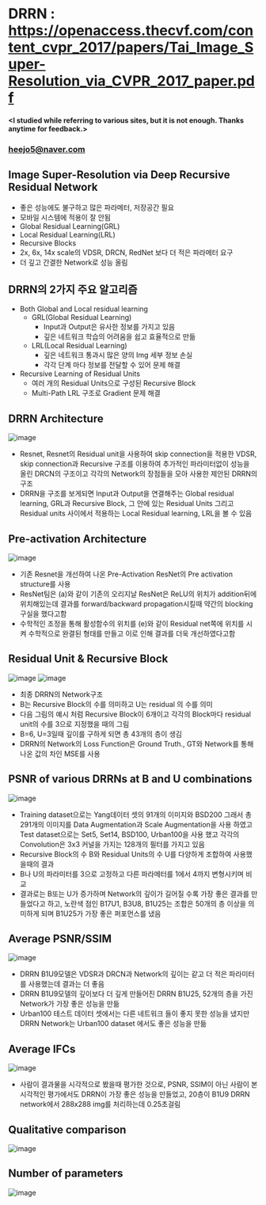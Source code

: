 # DRRN : https://openaccess.thecvf.com/content_cvpr_2017/papers/Tai_Image_Super-Resolution_via_CVPR_2017_paper.pdf 

#### <I studied while referring to various sites, but it is not enough. Thanks anytime for feedback.>
### <heejo5@naver.com>

Image Super-Resolution via Deep Recursive Residual Network
----------------------------------------------------------

* 좋은 성능에도 불구하고 많은 파라메터, 저장공간 필요
* 모바일 시스템에 적용이 잘 안됨
* Global Residual Learning(GRL)
* Local Residual Learning(LRL)
* Recursive Blocks
* 2x, 6x, 14x scale의 VDSR, DRCN, RedNet 보다 더 적은 파라메터 요구
* 더 깊고 간결한 Network로 성능 올림

DRRN의 2가지 주요 알고리즘
------------------------
* Both Global and Local residual learning
  * GRL(Global Residual Learning)
    * Input과 Output은 유사한 정보를 가지고 있음
    * 깊은 네트워크 학습의 어려움을 쉽고 효율적으로 만듦
  * LRL(Local Residual Learning)
    * 깊은 네트워크 통과시 많은 양의 Img 세부 정보 손실
    * 각각 단계 마다 정보를 전달할 수 있어 문제 해결
* Recursive Learning of Residual Units
  * 여러 개의 Residual Units으로 구성된 Recursive Block
  * Multi-Path LRL 구조로 Gradient 문제 해결
  
DRRN Architecture
-----------------
![image](https://user-images.githubusercontent.com/61686244/94770515-bbeef980-03ef-11eb-8c8d-c22ea58e31c8.png)
* Resnet, Resnet의 Residual unit을 사용하여 skip connection을 적용한 VDSR, skip connection과 Recursive 구조를 이용하여 추가적인 파라미터없이 성능을 올린 DRCN의 구조이고 각각의 Network의 장점들을 모아 사용한 제안된 DRRN의 구조 
* DRRN을 구조를 보게되면 Input과 Output을 연결해주는 Global residual learning, GRL과 Recursive Block, 그 안에 있는 Residual Units 그리고 Residual units 사이에서 적용하는 Local Residual learning, LRL을 볼 수 있음

Pre-activation Architecture
---------------------------
![image](https://user-images.githubusercontent.com/61686244/94770802-80086400-03f0-11eb-9c53-e6315d4bc6ce.png)
* 기존 Resnet을 개선하여 나온 Pre-Activation ResNet의 Pre activation structure를 사용
* ResNet팀은 (a)와 같이 기존의 오리지날 ResNet은 ReLU의 위치가 addition뒤에 위치해있는데 결과를 forward/backward propagation시킬때 약간의 blocking 구실을 했다고함
* 수학적인 조정을 통해 활성함수의 위치를 (e)와 같이 Residual net쪽에 위치를 시켜 수학적으로 완결된 형태를 만들고 이로 인해 결과를 더욱 개선하였다고함

Residual Unit & Recursive Block
-------------------------------
![image](https://user-images.githubusercontent.com/61686244/94771913-64eb2380-03f3-11eb-9566-495ddb9775fe.png)
![image](https://user-images.githubusercontent.com/61686244/94772038-b398bd80-03f3-11eb-8b90-5d07565c97bf.png)
* 최종 DRRN의 Network구조 
* B는 Recursive Block의 수를 의미하고 U는 residual 의 수를 의미
* 다음 그림의 예시 처럼 Recursive Block이 6개이고 각각의 Block마다 residual unit의 수를 3으로 지정했을 때의 그림
* B=6, U=3일때 깊이를 구하게 되면 총 43개의 층이 생김
* DRRN의 Network의 Loss Function은 Ground Truth., GT와 Network를 통해 나온 값의 차인 MSE를 사용 

PSNR of various DRRNs at B and U combinations
---------------------------------------------
![image](https://user-images.githubusercontent.com/61686244/94772095-d3c87c80-03f3-11eb-9e68-f5e9c3bd89f4.png)
* Training dataset으로는 Yang데이터 셋의 91개의 이미지와 BSD200 그래서 총 291개의 이미지를 Data Augmentation과 Scale Augmentation을 사용 하였고 Test dataset으로는  Set5, Set14, BSD100, Urban100을 사용 했고 각각의 Convolution은 3x3 커널을 가지는 128개의 필터를 가지고 있음
* Recursive Block의 수 B와 Residual Units의 수 U를 다양하게 조합하여 사용했을때의 결과
* B나 U의 파라미터를 3으로 고정하고 다른 파라메터를 1에서 4까지 변형시키며 비교
* 결과로는 B또는 U가 증가하며 Network의 깊이가 길어질 수록 가장 좋은 결과를 만들었다고 하고, 노란색 점인 B17U1, B3U8, B1U25는 조합은 50개의 층 이상을 의미하게 되며 B1U25가 가장 좋은 퍼포먼스를 냈음

Average PSNR/SSIM 
-----------------
![image](https://user-images.githubusercontent.com/61686244/94772568-decfdc80-03f4-11eb-88ea-68bb2686232d.png)
* DRRN B1U9모델은 VDSR과 DRCN과 Network의 깊이는 같고 더 적은 파라미터를 사용했는데 결과는 더 좋음
* DRRN B1U9모델의 깊이보다 더 깊게 만들어진 DRRN B1U25, 52개의 층을 가진 Network가 가장 좋은 성능을 만듦
* Urban100 테스트 데이터 셋에서는 다른 네트워크 들이 좋지 못한 성능을 냈지만 DRRN Network는 Urban100 dataset 에서도 좋은 성능을 만듦

Average IFCs
------------
![image](https://user-images.githubusercontent.com/61686244/94772728-3a9a6580-03f5-11eb-818f-1fac0633738c.png)
* 사람이 결과물을 시각적으로 봤을때 평가한 것으로, PSNR, SSIM이 아닌 사람이 본 시각적인 평가에서도 DRRN이 가장 좋은 성능을 만들었고, 20층이 B1U9 DRRN network에서 288x288 img를 처리하는데 0.25초걸림

Qualitative comparison
----------------------
![image](https://user-images.githubusercontent.com/61686244/94772768-5140bc80-03f5-11eb-98ed-68c8d47429db.png)

Number of parameters
--------------------
![image](https://user-images.githubusercontent.com/61686244/94772855-82b98800-03f5-11eb-9eb4-04dd514d3ee0.png)


